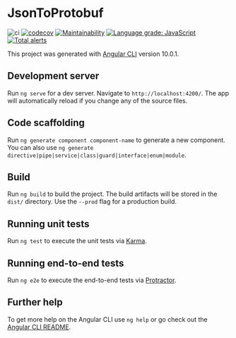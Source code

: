 # JsonToProtobuf

![ci](https://github.com/kkweon/json-to-protobuf/workflows/ci/badge.svg)
[![codecov](https://codecov.io/gh/kkweon/json-to-protobuf/branch/master/graph/badge.svg)](https://codecov.io/gh/kkweon/json-to-protobuf)
[![Maintainability](https://api.codeclimate.com/v1/badges/daf98a1dc137c362b502/maintainability)](https://codeclimate.com/github/kkweon/json-to-protobuf/maintainability)
[![Language grade: JavaScript](https://img.shields.io/lgtm/grade/javascript/g/kkweon/json-to-protobuf.svg?logo=lgtm&logoWidth=18)](https://lgtm.com/projects/g/kkweon/json-to-protobuf/context:javascript)
[![Total alerts](https://img.shields.io/lgtm/alerts/g/kkweon/json-to-protobuf.svg?logo=lgtm&logoWidth=18)](https://lgtm.com/projects/g/kkweon/json-to-protobuf/alerts/)

This project was generated with [Angular CLI](https://github.com/angular/angular-cli) version 10.0.1.

## Development server

Run `ng serve` for a dev server. Navigate to `http://localhost:4200/`. The app will automatically reload if you change any of the source files.

## Code scaffolding

Run `ng generate component component-name` to generate a new component. You can also use `ng generate directive|pipe|service|class|guard|interface|enum|module`.

## Build

Run `ng build` to build the project. The build artifacts will be stored in the `dist/` directory. Use the `--prod` flag for a production build.

## Running unit tests

Run `ng test` to execute the unit tests via [Karma](https://karma-runner.github.io).

## Running end-to-end tests

Run `ng e2e` to execute the end-to-end tests via [Protractor](http://www.protractortest.org/).

## Further help

To get more help on the Angular CLI use `ng help` or go check out the [Angular CLI README](https://github.com/angular/angular-cli/blob/master/README.md).

